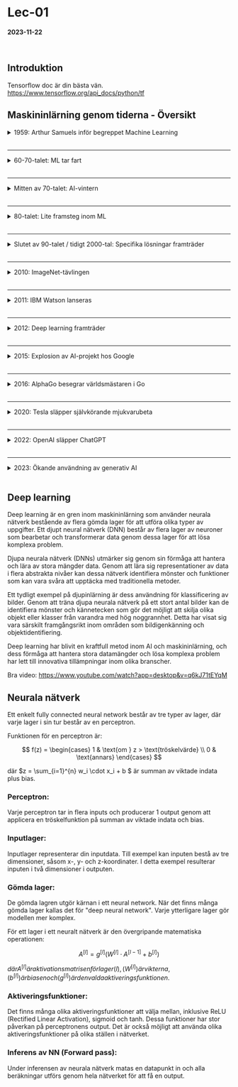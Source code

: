 # Lec-01 
**2023-11-22**

<br>

## Introduktion

Tensorflow doc är din bästa vän. 
https://www.tensorflow.org/api_docs/python/tf

## Maskininlärning genom tiderna - Översikt

<details>
<summary>1959: Arthur Samuels inför begreppet Machine Learning</summary>

- Introducerade Arthur Samuel termen Machine Learning.
- Teorier från 1800-talet kan också ses som ML, vilket antyder att ML började tidigare.

</details>
<br>

---

<details>
<summary>60-70-talet: ML tar fart</summary>

- ML började få fart och betraktades som framtiden.

</details>
<br>

---

<details>
<summary>Mitten av 70-talet: AI-vintern</summary>

- AI-vintern inträffade, vilket resulterade i svårigheter att få finansiering för AI-projekt.

</details>
<br>

---

<details>
<summary>80-talet: Lite framsteg inom ML</summary>

- Utvecklingen av ML började visa lite framsteg.

</details>
<br>

---

<details>
<summary>Slutet av 90-talet / tidigt 2000-tal: Specifika lösningar framträder</summary>

- Specifika lösningar för specifika problem började framträda och vinna popularitet.

</details>
<br>

---

<details>
<summary>2010: ImageNet-tävlingen</summary>

- ImageNet-tävlingen ägde rum.

</details>
<br>

---

<details>
<summary>2011: IBM Watson lanseras</summary>

- IBM Watson lanserades.

</details>
<br>

---

<details>
<summary>2012: Deep learning framträder</summary>

- Deep learning började vinna tävlingar inom AI/ML och hypen kring tekniken ökade.

</details>
<br>

---

<details>
<summary>2015: Explosion av AI-projekt hos Google</summary>

- Google gick från att ha några AI-projekt till närmare 3000 projekt, inklusive AI/ML.

</details>
<br>

---

<details>
<summary>2016: AlphaGo besegrar världsmästaren i Go</summary>

- AlphaGo utmanade och besegrade världsmästaren i Go.

</details>
<br>

---

<details>
<summary>2020: Tesla släpper självkörande mjukvarubeta</summary>

- Tesla släppte sin "beta" av sin mjukvara för helt självkörande bilar.

</details>
<br>

---

<details>
<summary>2022: OpenAI släpper ChatGPT</summary>

- OpenAI släppte ChatGPT.

</details>
<br>

---

<details>
<summary>2023: Ökande användning av generativ AI</summary>

- Användandet av generativ AI ökar exponentiellt.

</details>
<br>

## Deep learning

Deep learning är en gren inom maskininlärning som använder neurala nätverk bestående av flera gömda lager för att utföra olika typer av uppgifter. Ett djupt neural nätverk (DNN) består av flera lager av neuroner som bearbetar och transformerar data genom dessa lager för att lösa komplexa problem.

Djupa neurala nätverk (DNNs) utmärker sig genom sin förmåga att hantera och lära av stora mängder data. Genom att lära sig representationer av data i flera abstrakta nivåer kan dessa nätverk identifiera mönster och funktioner som kan vara svåra att upptäcka med traditionella metoder.

Ett tydligt exempel på djupinlärning är dess användning för klassificering av bilder. Genom att träna djupa neurala nätverk på ett stort antal bilder kan de identifiera mönster och kännetecken som gör det möjligt att skilja olika objekt eller klasser från varandra med hög noggrannhet. Detta har visat sig vara särskilt framgångsrikt inom områden som bildigenkänning och objektidentifiering.

Deep learning har blivit en kraftfull metod inom AI och maskininlärning, och dess förmåga att hantera stora datamängder och lösa komplexa problem har lett till innovativa tillämpningar inom olika branscher.

Bra video: https://www.youtube.com/watch?app=desktop&v=q6kJ71tEYqM

## Neurala nätverk

Ett enkelt fully connected neural network består av tre typer av lager, där varje lager i sin tur består av en perceptron.

Funktionen för en perceptron är:

$$
f(z) = \begin{cases} 
      1 & \text{om } z > \text{tröskelvärde} \\
      0 & \text{annars} 
   \end{cases}
$$

där $z = \sum_{i=1}^{n} w_i \cdot x_i + b $ är summan av viktade indata plus bias.

### Perceptron:

Varje perceptron tar in flera inputs och producerar 1 output genom att applicera en tröskelfunktion på summan av viktade indata och bias.

### Inputlager:

Inputlager representerar din inputdata. Till exempel kan inputen bestå av tre dimensioner, såsom x-, y- och z-koordinater. I detta exempel resulterar inputen i två dimensioner i outputen.

### Gömda lager:

De gömda lagren utgör kärnan i ett neural network. När det finns många gömda lager kallas det för "deep neural network". Varje ytterligare lager gör modellen mer komplex.

För ett lager i ett neuralt nätverk är den övergripande matematiska operationen:

$$
A^{[l]} = g^{[l]}(W^{[l]} \cdot A^{[l-1]} + b^{[l]})
$$

$där A^{[l]} är aktivationsmatrisen för lager (l), (W^{[l]}) är vikterna,$ $(b^{[l]}) är biasen och (g^{[l]}) är den valda aktiveringsfunktionen.$

### Aktiveringsfunktioner:

Det finns många olika aktiveringsfunktioner att välja mellan, inklusive ReLU (Rectified Linear Activation), sigmoid och tanh. Dessa funktioner har stor påverkan på perceptronens output. Det är också möjligt att använda olika aktiveringsfunktioner på olika ställen i nätverket.

### Inferens av NN (Forward pass):

Under inferensen av neurala nätverk matas en datapunkt in och alla beräkningar utförs genom hela nätverket för att få en output.
